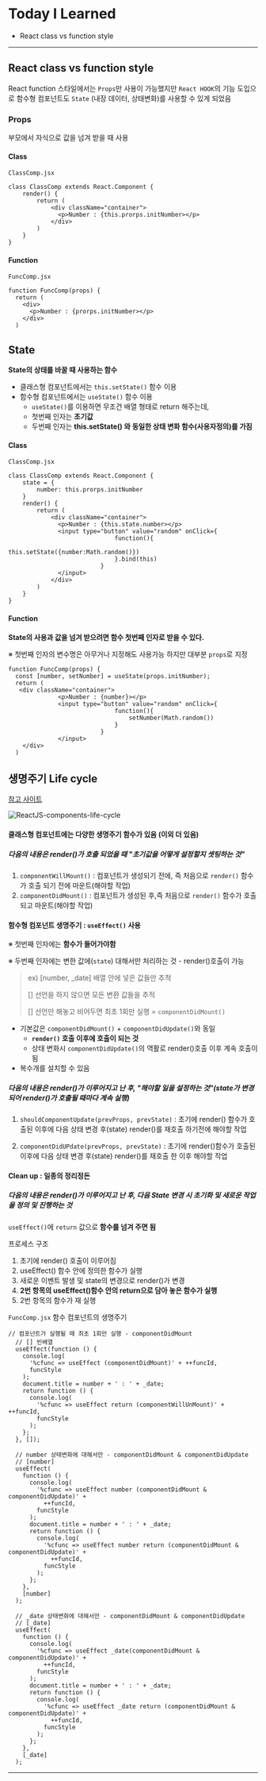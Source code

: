 # Today I Learned

* React class vs function style

---



## React class vs function style

React function 스타일에서는 `Props`만 사용이 가능했지만 `React HOOK`의 기능 도입으로 함수형 컴포넌트도 `State` (내장 데이터, 상태변화)를 사용할 수 있게 되었음

### Props

부모에서 자식으로 값을 넘겨 받을 때 사용

#### Class

`ClassComp.jsx`

```react
class ClassComp extends React.Component {
	render() {
		return (
			<div className="container">
			  <p>Number : {this.prorps.initNumber></p>
			</div>
		)
	}
}
```

#### Function

`FuncComp.jsx`

```react
function FuncComp(props) {
  return (
    <div>
      <p>Number : {prorps.initNumber></p>
    </div>
  )
```



## State

**State의 상태를 바꿀 때 사용하는 함수**

* 클래스형 컴포넌트에서는 `this.setState()` 함수 이용
* 함수형 컴포넌트에서는 `useState()` 함수 이용
  * `useState()`를 이용하면 무조건 배열 형태로 return 해주는데,
  * 첫번째 인자는 **초기값**
  * 두번째 인자는 **this.setState() 와 동일한 상태 변화 함수(사용자정의)를 가짐**

#### Class

`ClassComp.jsx`

```react
class ClassComp extends React.Component {
	state = {
		number: this.prorps.initNumber
	}
	render() {
		return (
			<div className="container">
			  <p>Number : {this.state.number></p>
              <input type="button" value="random" onClick={
                              function(){
                                  this.setState({number:Math.random()})
                              }.bind(this)
                          }
              </input>
			</div>
		)
	}
}
```

#### Function

**State의 사용과 값을 넘겨 받으려면 함수 첫번째 인자로 받을 수 있다.**

※ 첫번째 인자의 변수명은 아무거나 지정해도 사용가능 하지만 대부분 `props`로 지정

```react
function FuncComp(props) {
  const [number, setNumber] = useState(props.initNumber);
  return (
   <div className="container">
			  <p>Number : {number}></p>
              <input type="button" value="random" onClick={
                              function(){
                                  setNumber(Math.random())
                              }
                          }
              </input>
	</div>
  )
```



## 생명주기 Life cycle

[참고 사이트](https://m.blog.naver.com/aim4u/221901085338)

![ReactJS-components-life-cycle](https://github.com/nickhealthy/TIL/blob/master/2020_12_15/img/ReactJS-components-life-cycle.png)

#### 클래스형 컴포넌트에는 다양한 생명주기 함수가 있음 (이외 더 있음)

##### 다음의 내용은 render()가 호출 되었을 때 "초기값을 어떻게 설정할지 셋팅하는 것"

1. `componentWillMount()` : 컴포넌트가 생성되기 전에, 즉 처음으로 `render()` 함수가 호출 되기 전에 마운트(해야할 작업)
2. `componentDidMount()` :  컴포넌트가 생성된 후,즉 처음으로 `render()` 함수가 호출되고 마운트(해야할 작업)

#### 함수형 컴포넌트 생명주기 : `useEffect()` 사용

※ 첫번째 인자에는 **함수가 들어가야함**

※ 두번째 인자에는 변한 값에(`state`) 대해서만 처리하는 것 - render()호출이 가능

> ex) [number, _date] 배열 안에 넣은 값들만 추적
>
> [] 선언을 하지 않으면 모든 변환 값들을 추적
>
> [] 선언만 해놓고 비어두면 최초 1회만 실행 = `componentDidMount()` 

* 기본값은 `componentDidMount()` + `componentDidUpdate()`와 동일
  * **`render()` 호출 이후에 호출이 되는 것**
  * 상태 변화시 `componentDidUpdate()`의 역활로 render()호출 이후 계속 호출이 됨
* 복수개를 설치할 수 있음



##### 다음의 내용은 render()가 이루어지고 난 후, "해야할 일을 설정하는 것"(state가 변경되어 render()가 호출될 때마다 계속 실행)

1. `shouldComponentUpdate(prevProps, prevState)` : 초기에 render() 함수가 호출된 이후에 다음 상태 변경 후(state) render()를 재호출 하기전에 해야할 작업

2. `componentDidUPdate(prevProps, prevState)` : 초기에 render()함수가 호출된 이후에 다음 상태 변경 후(state) render()를 재호출 한 이후 해야할 작업



#### Clean up : 일종의 정리정돈

##### 다음의 내용은 render()가 이루어지고 난 후, 다음 State 변경 시 초기화 및 새로운 작업을 정의 및 진행하는 것

`useEffect()`에 `return` 값으로 **함수를 넘겨 주면 됨**

프로세스 구조

1. 초기에 render() 호출이 이루어짐
2. useEffect() 함수 안에 정의한 함수가 실행
3. 새로운 이벤트 발생 및 state의 변경으로 render()가 변경
4. **2번 항목의 useEffect()함수 안의 return으로 담아 놓은 함수가 실행**
5. 2번 항목의 함수가 재 실행



`FuncComp.jsx` 함수 컴포넌트의 생명주기

```react
// 컴포넌트가 실행될 때 최초 1회만 실행 - componentDidMount
  // [] 빈배열
  useEffect(function () {
    console.log(
      '%cfunc => useEffect (componentDidMount)' + ++funcId,
      funcStyle
    );
    document.title = number + ' : ' + _date;
    return function () {
      console.log(
        '%cfunc => useEffect return (componentWillUnMount)' + ++funcId,
        funcStyle
      );
    };
  }, []);

  // number 상태변화에 대해서만 - componentDidMount & componentDidUpdate
  // [number]
  useEffect(
    function () {
      console.log(
        '%cfunc => useEffect number (componentDidMount & componentDidUpdate)' +
          ++funcId,
        funcStyle
      );
      document.title = number + ' : ' + _date;
      return function () {
        console.log(
          '%cfunc => useEffect number return (componentDidMount & componentDidUpdate)' +
            ++funcId,
          funcStyle
        );
      };
    },
    [number]
  );

  // _date 상태변화에 대해서만 - componentDidMount & componentDidUpdate
  // [_date]
  useEffect(
    function () {
      console.log(
        '%cfunc => useEffect _date(componentDidMount & componentDidUpdate)' +
          ++funcId,
        funcStyle
      );
      document.title = number + ' : ' + _date;
      return function () {
        console.log(
          '%cfunc => useEffect _date return (componentDidMount & componentDidUpdate)' +
            ++funcId,
          funcStyle
        );
      };
    },
    [_date]
  );
```



---

